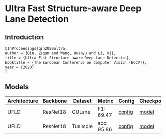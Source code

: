 # Ultra Fast Structure-aware Deep Lane Detection

## Introduction

```latex
@InProceedings{qin2020ultra,
author = {Qin, Zequn and Wang, Huanyu and Li, Xi},
title = {Ultra Fast Structure-aware Deep Lane Detection},
booktitle = {The European Conference on Computer Vision (ECCV)},
year = {2020}
}
```

## Models
| Architecture| Backbone |Dataset | Metric | Config| Checkpoints  |
|-------------|----------|--------|--------|-------|--------------|
| UFLD | ResNet18 | CULane |F1: 69.47| [config](https://github.com/Turoad/lanedet/blob/main/configs/ufld/resa18_culane.py)  | [model](https://github.com/Turoad/lanedet/releases/download/1.0/ufld_r18_culane.zip)|
| UFLD | ResNet18 | Tusimple |acc: 95.86| [config](https://github.com/Turoad/lanedet/blob/main/configs/ufld/resa18_culane.py)  | [model](https://github.com/Turoad/lanedet/releases/download/1.0/ufld_r18_tusimple.zip)|
